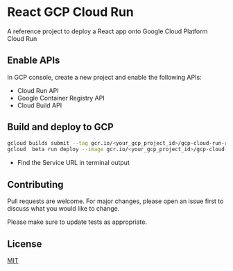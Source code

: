 # React GCP Cloud Run

A reference project to deploy a React app onto Google Cloud Platform Cloud Run

## Enable APIs

In GCP console, create a new project and enable the following APIs:

- Cloud Run API
- Google Container Registry API
- Cloud Build API

## Build and deploy to GCP

```bash
gcloud builds submit --tag gcr.io/<your_gcp_project_id>/gcp-cloud-run-react # build the image and push to gcp image registry
gcloud  beta run deploy --image gcr.io/<your_gcp_project_id>/gcp-cloud-run-react --platform managed # deploys to Cloud Run!
```

- Find the Service URL in terminal output

## Contributing

Pull requests are welcome. For major changes, please open an issue first to discuss what you would like to change.

Please make sure to update tests as appropriate.

## License

[MIT](https://choosealicense.com/licenses/mit/)
